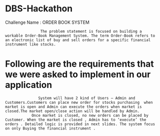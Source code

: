 # DBS-Hackathon

Challenge Name : ORDER BOOK SYSTEM

                    The problem statement is focused on building a workable Order-Book Management System. The term Order-Book refers to an electronic list of buy and sell orders for a specific financial instrument like stocks.

# Following are the requirements that we were asked to implement in our application
                   System will have 2 kind of Users – Admin and Customers.Customers can place new order for stocks purchasing  when market is open and Admin can execute the orders when market is closed.The market open/close action will be handled by Admin. 
                Once market is closed, no new orders can be placed by Customer. When the market is closed , Admin has to ‘execute’ the orders . Detailed logic is provided in next slides. The system focus on only Buying the financial instrument .

